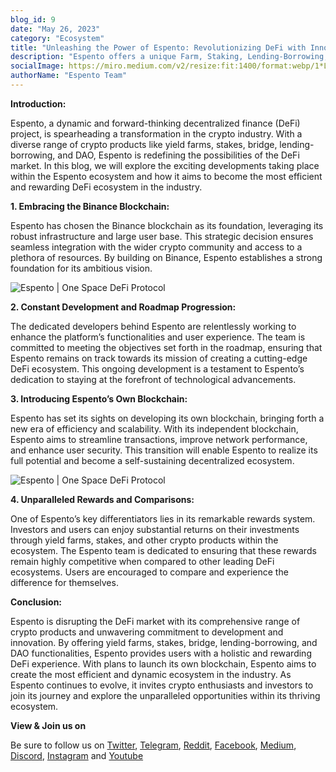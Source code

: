 ```yaml
---
blog_id: 9
date: "May 26, 2023"
category: "Ecosystem"
title: "Unleashing the Power of Espento: Revolutionizing DeFi with Innovative Crypto Products"
description: "Espento offers a unique Farm, Staking, Lending-Borrowing, Gaming & many other dApps for earning by sharing the revenue to its token holders. "
socialImage: https://miro.medium.com/v2/resize:fit:1400/format:webp/1*LgIKY6cQ6eIP66ZCGWkMwg.png
authorName: "Espento Team"
---
```


**Introduction:**

Espento, a dynamic and forward-thinking decentralized finance (DeFi) project, is spearheading a transformation in the crypto industry. With a diverse range of crypto products like yield farms, stakes, bridge, lending-borrowing, and DAO, Espento is redefining the possibilities of the DeFi market. In this blog, we will explore the exciting developments taking place within the Espento ecosystem and how it aims to become the most efficient and rewarding DeFi ecosystem in the industry.

**1. Embracing the Binance Blockchain:**

Espento has chosen the Binance blockchain as its foundation, leveraging its robust infrastructure and large user base. This strategic decision ensures seamless integration with the wider crypto community and access to a plethora of resources. By building on Binance, Espento establishes a strong foundation for its ambitious vision.

![Espento | One Space DeFi Protocol](https://miro.medium.com/v2/resize:fit:1400/format:webp/1*bUT1tExL6ty_hmcq_4VNFg.png)

**2. Constant Development and Roadmap Progression:**

The dedicated developers behind Espento are relentlessly working to enhance the platform’s functionalities and user experience. The team is committed to meeting the objectives set forth in the roadmap, ensuring that Espento remains on track towards its mission of creating a cutting-edge DeFi ecosystem. This ongoing development is a testament to Espento’s dedication to staying at the forefront of technological advancements.

**3. Introducing Espento’s Own Blockchain:**

Espento has set its sights on developing its own blockchain, bringing forth a new era of efficiency and scalability. With its independent blockchain, Espento aims to streamline transactions, improve network performance, and enhance user security. This transition will enable Espento to realize its full potential and become a self-sustaining decentralized ecosystem.

![Espento | One Space DeFi Protocol](https://miro.medium.com/v2/resize:fit:1400/format:webp/1*t6FKsh7Vv37L_mBAhSJ7eg.png)

**4. Unparalleled Rewards and Comparisons:**

One of Espento’s key differentiators lies in its remarkable rewards system. Investors and users can enjoy substantial returns on their investments through yield farms, stakes, and other crypto products within the ecosystem. The Espento team is dedicated to ensuring that these rewards remain highly competitive when compared to other leading DeFi ecosystems. Users are encouraged to compare and experience the difference for themselves.

**Conclusion:**

Espento is disrupting the DeFi market with its comprehensive range of crypto products and unwavering commitment to development and innovation. By offering yield farms, stakes, bridge, lending-borrowing, and DAO functionalities, Espento provides users with a holistic and rewarding DeFi experience. With plans to launch its own blockchain, Espento aims to create the most efficient and dynamic ecosystem in the industry. As Espento continues to evolve, it invites crypto enthusiasts and investors to join its journey and explore the unparalleled opportunities within its thriving ecosystem.

**View & Join us on**

Be sure to follow us on [Twitter](https://twitter.com/espentoofficial), [Telegram](https://telegram.me/espento_news), [Reddit](https://www.reddit.com/r/espentoOfficial/), [Facebook](https://www.facebook.com/espentoofficial), [Medium](https://medium.com/@espentoofficial), [Discord](https://discord.gg/HEgRbjJHbC), [Instagram](https://www.instagram.com/espentoofficial) and [Youtube](https://www.youtube.com/@espentoofficial/)
